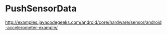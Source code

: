 # PushSensorData

http://examples.javacodegeeks.com/android/core/hardware/sensor/android-accelerometer-example/
